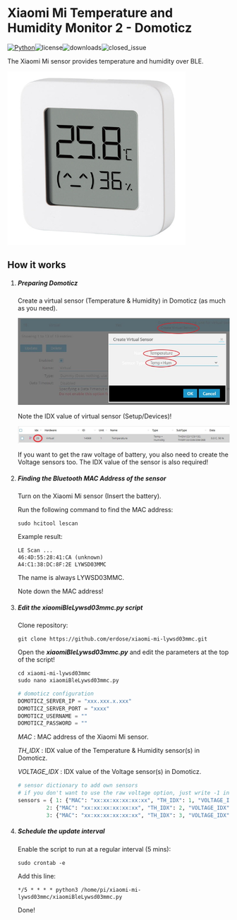 # Xiaomi Mi Temperature and Humidity Monitor 2 - Domoticz

[![Python](https://img.shields.io/badge/python-3-brightgreen.svg)]()![license](https://img.shields.io/github/license/erdose/xiaomi-mi-lywsd03mmc)![downloads](https://img.shields.io/github/downloads/erdose/xiaomi-mi-lywsd03mmc/total)![closed_issue](https://img.shields.io/github/issues-closed-raw/erdose/xiaomi-mi-lywsd03mmc)

The Xiaomi Mi sensor provides temperature and humidity over BLE.

![xiaomi_mi_2](Pictures/mi-temperature-and-humidity-monitor-2.jpg)

## How it works

1. ##### Preparing Domoticz

   Create a virtual sensor (Temperature & Humidity) in Domoticz (as much as you need).

   ![virtual_sensor](Pictures/temp_humid.jpg)

   Note the IDX value of virtual sensor (Setup/Devices)!

   ![virtual_sensor_idx](Pictures/temp_idx.jpg)

   If you want to get the raw voltage of battery, you also need to create the Voltage sensors too. The IDX value of the sensor is also required!

2. ##### Finding the Bluetooth MAC Address of the sensor

   Turn on the Xiaomi Mi sensor (Insert the battery).

   Run the following command to find the MAC address:

   ```shell
   sudo hcitool lescan
   ```

   Example result:

   ```shell
   LE Scan ...
   46:4D:55:28:41:CA (unknown)
   A4:C1:38:DC:8F:2E LYWSD03MMC
   ```

   The name is always LYWSD03MMC.

   Note down the MAC address!

3. ##### Edit the xiaomiBleLywsd03mmc.py script

   Clone repository:

   ```shell
   git clone https://github.com/erdose/xiaomi-mi-lywsd03mmc.git
   ```

   Open the ***xiaomiBleLywsd03mmc.py*** and edit the parameters at the top of the script!

   ```shell
   cd xiaomi-mi-lywsd03mmc
   sudo nano xiaomiBleLywsd03mmc.py
   ```

   ```python
   # domoticz configuration
   DOMOTICZ_SERVER_IP = "xxx.xxx.x.xxx"
   DOMOTICZ_SERVER_PORT = "xxxx"
   DOMOTICZ_USERNAME = ""
   DOMOTICZ_PASSWORD = ""
   ```

   *MAC* : MAC address of the Xiaomi Mi sensor.

   *TH_IDX* : IDX value of the Temperature & Humidity sensor(s) in Domoticz.

   *VOLTAGE_IDX* : IDX value of the Voltage sensor(s) in Domoticz.

   ```python
   # sensor dictionary to add own sensors
   # if you don't want to use the raw voltage option, just write -1 in the VOLTAGE_IDX value field
   sensors = { 1: {"MAC": "xx:xx:xx:xx:xx:xx", "TH_IDX": 1, "VOLTAGE_IDX": -1},
   			2: {"MAC": "xx:xx:xx:xx:xx:xx", "TH_IDX": 2, "VOLTAGE_IDX": -1},
   			3: {"MAC": "xx:xx:xx:xx:xx:xx", "TH_IDX": 3, "VOLTAGE_IDX": -1}}
   ```

4. ##### Schedule the update interval

   Enable the script to run at a regular interval (5 mins):

   ```shell
   sudo crontab -e
   ```

   Add this line:

   ```shell
   */5 * * * * python3 /home/pi/xiaomi-mi-lywsd03mmc/xiaomiBleLywsd03mmc.py
   ```

   Done! 
